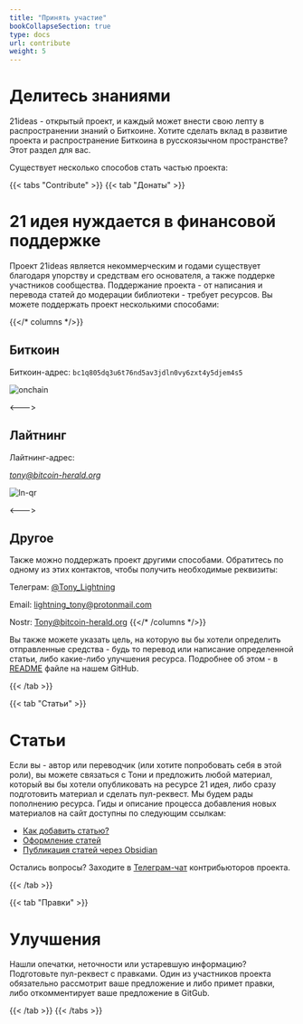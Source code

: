 ```yaml
---
title: "Принять участие"
bookCollapseSection: true
type: docs
url: contribute
weight: 5
---
```


# Делитесь знаниями

21ideas - открытый проект, и каждый может внести свою лепту в распространении знаний о Биткоине. Хотите сделать вклад в развитие проекта и распространение Биткоина в русскоязычном пространстве? Этот раздел для вас.

Существует несколько способов стать частью проекта:

{{< tabs "Contribute" >}}
{{< tab "Донаты" >}}
# 21 идея нуждается в финансовой поддержке

Проект 21ideas является некоммерческим и годами существует благодаря упорству и средствам его основателя, а также поддерке участников сообщества. Поддержание проекта - от написания и перевода статей до модерации библиотеки - требует ресурсов. Вы можете поддержать проект несколькими способами:

{{</* columns */>}} 
## Биткоин
Биткоин-адрес: `bc1q805dq3u6t76nd5av3jdln0vy6zxt4y5djem4s5`

![onchain](https://cdn.nostr.build/p/DGJl.jpg)

<---> 

## Лайтнинг
Лайтнинг-адрес: 

_[tony@bitcoin-herald.org](lightning:tony@bitcoin-herald.org)_
  
![ln-qr](https://cdn.nostr.build/p/5z7K.png)

<---> 

## Другое
Также можно поддержать проект другими способами. Обратитесь по одному из этих контактов, чтобы получить необходимые реквизиты: 

Телеграм: [@Tony_Lightning](https://t.me/Tony_Lightning)

Email: [lightning_tony@protonmail.com](mailto:lightning_tony@protonmail.com)

Nostr: [Tony@bitcoin-herald.org](https://snort.social/p/npub10awzknjg5r5lajnr53438ndcyjylgqsrnrtq5grs495v42qc6awsj45ys7)
{{</* /columns */>}}

Вы также можете указать цель, на которую вы бы хотели определить отправленные средства - будь то перевод или написание определенной статьи, либо какие-либо улучшения ресурса. Подробнее об этом - в [README](https://github.com/21ideas-org/21ideas.org#readme) файле на нашем GitHub.

{{< /tab >}}

{{< tab "Статьи" >}} 
# Статьи

Если вы - автор или переводчик (или хотите попробовать себя в этой роли), вы можете связаться с Тони и предложить любой материал, который вы бы хотели опубликовать на ресурсе 21 идея, либо сразу подготовить материал и сделать пул-реквест. Мы будем рады пополнению ресурса. Гиды и описание процесса добавления новых материалов на сайт доступны по следующим ссылкам:

- [Как добавить статью?](/docs/contribute/github)
- [Оформление статей](/docs/contribute/syntax)
- [Публикация статей через Obsidian](/docs/contribute/obsidian)

Остались вопросы? Заходите в [Телеграм-чат](https://t.me/+9TduwjvHoollODY0) контрибьюторов проекта.

{{< /tab >}}

{{< tab "Правки" >}} 
# Улучшения

Нашли опечатки, неточности или устаревшую информацию? Подготовьте пул-реквест с правками. Один из участников проекта обязательно рассмотрит ваше предложение и либо примет правки, либо откомментирует ваше предложение в GitGub.

{{< /tab >}}
{{< /tabs >}}